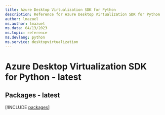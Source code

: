 ```yaml
---
title: Azure Desktop Virtualization SDK for Python
description: Reference for Azure Desktop Virtualization SDK for Python
author: lmazuel
ms.author: lmazuel
ms.data: 04/13/2023
ms.topic: reference
ms.devlang: python
ms.service: desktopvirtualization
---
```

# Azure Desktop Virtualization SDK for Python - latest
## Packages - latest
[!INCLUDE [packages](desktop-virtualization-index.md)]